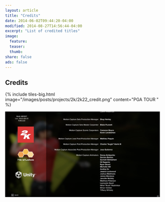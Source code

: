 ```yaml
---
layout: article
title: "Credits"
date: 2014-06-02T09:44:20-04:00
modified: 2014-08-27T14:56:44-04:00
excerpt: "List of credited titles"
image:
  feature:
  teaser:
  thumb:
share: false
ads: false
---
```


## Credits

{% include tiles-big.html
    image="/images/posts/projects/2k/2k22_credit.png"
    content="PGA TOUR 
"
%}

![image description](/images/posts/projects/2k/pga_credit.png)

